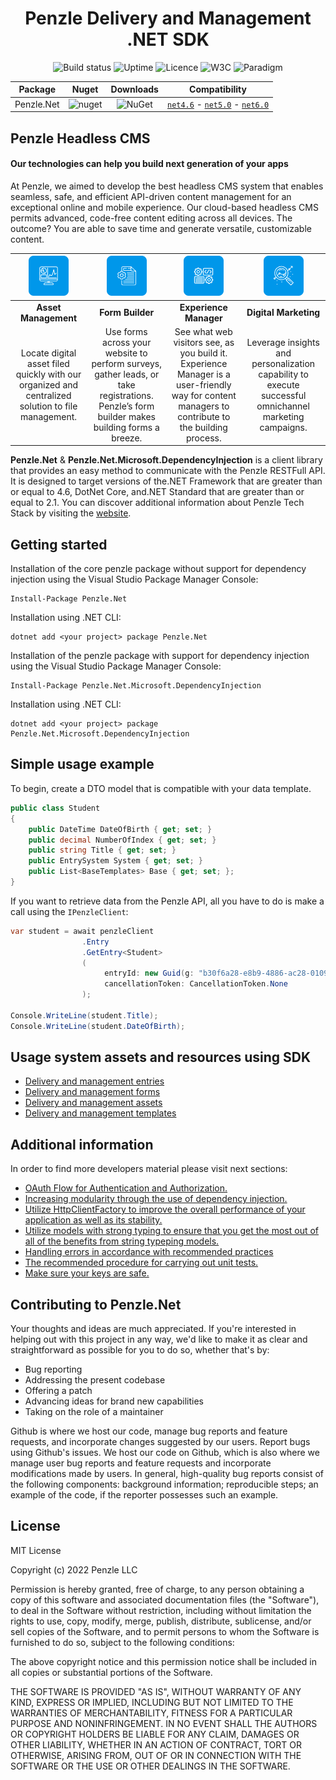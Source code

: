 <h1 style="text-align:center">Penzle Delivery and Management .NET SDK</h1>

<div style="text-align:center;">

![Build status](https://github.com/Penzle/Penzle.Net/actions/workflows/build.yml/badge.svg)
![Uptime](https://img.shields.io/badge/uptime-99.999%25-green)
![Licence](https://camo.githubusercontent.com/238290f8deb751619ca04ad3d316f1246a498b13d2ab49c0348e2b4311bd08f4/68747470733a2f2f696d672e736869656c64732e696f2f6769746875622f6c6963656e73652f6a6f6e6772616365636f782f616e7962616467652e737667)
![W3C](https://img.shields.io/badge/w3c-validated-brightgreen)
![Paradigm](https://img.shields.io/badge/accessibility-yes-brightgreen)

| Package                                  | Nuget                                                                                                                                                                                                    | Downloads                                                                                                                                                                                            | Compatibility                                                                                                                                                                              |
| ---------------------------------------- | -------------------------------------------------------------------------------------------------------------------------------------------------------------------------------------------------------- | ---------------------------------------------------------------------------------------------------------------------------------------------------------------------------------------------------- | ------------------------------------------------------------------------------------------------------------------------------------------------------------------------------------------ |
| Penzle.Net                               | ![nuget](https://camo.githubusercontent.com/0f4d3940d78582286458ea45b9eecfe4d1351714195c28f4c99f822c0490df3a/68747470733a2f2f696d672e736869656c64732e696f2f6e756765742f767072652f6d6564696174722e737667) | ![NuGet](https://camo.githubusercontent.com/bdaf8b759959ceaaad38c7ea46eb831e8ca4ea8d88c7c9fdf6ddea8e7048e76f/68747470733a2f2f696d672e736869656c64732e696f2f6e756765742f64742f6d6564696174722e737667) | [`net4.6`](https://dotnet.microsoft.com/download/dotnet/4.6) - [`net5.0`](https://dotnet.microsoft.com/download/dotnet/5.0) - [`net6.0`](https://dotnet.microsoft.com/download/dotnet/6.0) |

</div>

## **Penzle Headless CMS**

#### Our technologies can help you build next generation of your apps

At Penzle, we aimed to develop the best headless CMS system that enables seamless, safe, and efficient API-driven
content management for an exceptional online and mobile experience. Our cloud-based headless CMS permits advanced,
code-free content editing across all devices. The outcome? You are able to save time and generate versatile,
customizable content.

|                       ![penzle-asset](./docs/images/asset.png "penzle-asset")                      |                                                     ![penzle-form](docs/images/form.png)                                                    |                                                 ![penzle-experience](./docs/images/experience.png)                                                |                             ![penzle-marketing](./docs/images/marketing.png)                            |
|:--------------------------------------------------------------------------------------------------:|:-------------------------------------------------------------------------------------------------------------------------------------------:|:-------------------------------------------------------------------------------------------------------------------------------------------------:|:-------------------------------------------------------------------------------------------------------:|
|                                        **Asset Management**                                        |                                                               **Form Builder**                                                              |                                                               **Experience Manager**                                                              |                                          **Digital Marketing**                                          |
| Locate digital asset filed quickly with our organized and centralized solution to file management. | Use forms across your website to perform surveys, gather leads, or take registrations. Penzle’s form builder makes building forms a breeze. | See what web visitors see, as you build it. Experience Manager is a user-friendly way for content managers to contribute to the building process. | Leverage insights and personalization capability to execute successful omnichannel marketing campaigns. |


**Penzle.Net** & **Penzle.Net.Microsoft.DependencyInjection** is a client library that provides an easy method to
communicate with the Penzle RESTFull API. It is designed to target versions of the.NET Framework that are greater than
or equal to 4.6, DotNet Core, and.NET Standard that are greater than or equal to 2.1. You can discover additional
information about Penzle Tech Stack by visiting the [website](https://www.penzle.com).

## **Getting started**

Installation of the core penzle package without support for dependency injection using the Visual Studio Package Manager
Console:

```
Install-Package Penzle.Net
```

Installation using .NET CLI:

```
dotnet add <your project> package Penzle.Net
```

Installation of the penzle package with support for dependency injection using the Visual Studio Package Manager
Console:

```
Install-Package Penzle.Net.Microsoft.DependencyInjection
```

Installation using .NET CLI:

```
dotnet add <your project> package Penzle.Net.Microsoft.DependencyInjection
```

## **Simple usage example**

To begin, create a DTO model that is compatible with your data template.

```csharp
public class Student
{
    public DateTime DateOfBirth { get; set; }
    public decimal NumberOfIndex { get; set; }
    public string Title { get; set; }
    public EntrySystem System { get; set; }
    public List<BaseTemplates> Base { get; set; };
}
```

If you want to retrieve data from the Penzle API, all you have to do is make a call using the `IPenzleClient`:

```csharp
var student = await penzleClient
                .Entry
                .GetEntry<Student>
                (
                     entryId: new Guid(g: "b30f6a28-e8b9-4886-ac28-0109aaf959af"),
                     cancellationToken: CancellationToken.None
                );
                     
Console.WriteLine(student.Title);
Console.WriteLine(student.DateOfBirth);
```

## **Usage system assets and resources using SDK**

- [Delivery and management entries]()
- [Delivery and management forms]()
- [Delivery and management assets]()
- [Delivery and management templates]()

## **Additional information**

In order to find more developers material please visit next sections:

- [OAuth Flow for Authentication and Authorization.](./docs/authenticated-access.md)
- [Increasing modularity through the use of dependency injection.](./docs/configuration.md)
- [Utilize HttpClientFactory to improve the overall performance of your application as well as its stability.](./docs/http-client-and-penzle-client.md)
- [Utilize models with strong typing to ensure that you get the most out of all of the benefits from string typeping models.](./docs/models-with-strong-typing.md)
- [Handling errors in accordance with recommended practices](./docs/status-code-and-errors.md)
- [The recommended procedure for carrying out unit tests.](./docs/unit-tests.md)
- [Make sure your keys are safe.](./docs/azure-key-vault.md)

## **Contributing to Penzle.Net**

Your thoughts and ideas are much appreciated. If you're interested in helping out with this project in any way, we'd like to make it as clear and straightforward as possible for you to do so, whether that's by:

- Bug reporting
- Addressing the present codebase
- Offering a patch
- Advancing ideas for brand new capabilities
- Taking on the role of a maintainer

Github is where we host our code, manage bug reports and feature requests, and incorporate changes suggested by our users. 
Report bugs using Github's issues. We host our code on Github, which is also where we manage user bug reports and feature requests and incorporate modifications made by users. In general, high-quality bug reports consist of the following components: background information; reproducible steps; an example of the code, if the reporter possesses such an example.


## **License**
MIT License

Copyright (c) 2022 Penzle LLC

Permission is hereby granted, free of charge, to any person obtaining a copy
of this software and associated documentation files (the "Software"), to deal
in the Software without restriction, including without limitation the rights
to use, copy, modify, merge, publish, distribute, sublicense, and/or sell
copies of the Software, and to permit persons to whom the Software is
furnished to do so, subject to the following conditions:

The above copyright notice and this permission notice shall be included in all
copies or substantial portions of the Software.

THE SOFTWARE IS PROVIDED "AS IS", WITHOUT WARRANTY OF ANY KIND, EXPRESS OR
IMPLIED, INCLUDING BUT NOT LIMITED TO THE WARRANTIES OF MERCHANTABILITY,
FITNESS FOR A PARTICULAR PURPOSE AND NONINFRINGEMENT. IN NO EVENT SHALL THE
AUTHORS OR COPYRIGHT HOLDERS BE LIABLE FOR ANY CLAIM, DAMAGES OR OTHER
LIABILITY, WHETHER IN AN ACTION OF CONTRACT, TORT OR OTHERWISE, ARISING FROM,
OUT OF OR IN CONNECTION WITH THE SOFTWARE OR THE USE OR OTHER DEALINGS IN THE
SOFTWARE.
